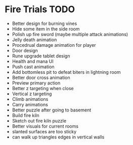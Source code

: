 # Fire Trials TODO

* Better design for burning vines
* Hide some item in the side room
* Polish up fire sword (maybe multiple attack animations)
* Jelly death animation
* Procedrual damage animation for player
* Door design
* Rune upgrade tablet design
* Health and mana UI
* Push cast animation
* Add bottomless pit to defeat biters in lightning room
* Better door cross animation
* Preview primary action
* Better z targeting when close
* Vertical z targeting
* Climb animations
* Carry animations
* Better puzzle after going to basement
* Build fire kiln
* Sketch out fire kiln puzzle
* Better visuals for current rooms
* slanted surfaces are too sticky
* can walk up triangles edges in vertical walls